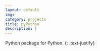 ```yaml
---
layout: default
img:
category: projects
title: pyPython
description: |
---
```


Python package for Python.
{: .text-justify}
